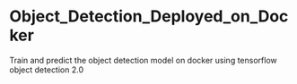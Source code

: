 # Object_Detection_Deployed_on_Docker
Train and predict the object detection model on docker using tensorflow object detection 2.0
